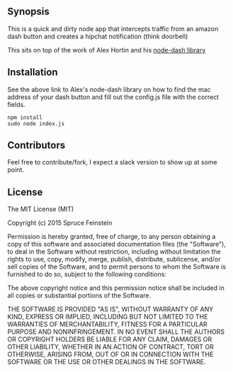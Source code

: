 ## Synopsis

This is a quick and dirty node app that intercepts traffic from an amazon dash button and creates a hipchat notification (think doorbell)

This sits on top of the work of Alex Hortin and his [node-dash library](https://github.com/hortinstein/node-dash-button)

## Installation

See the above link to Alex's node-dash library on how to find the mac address of your dash button and fill out the config.js file with the correct fields.

    npm install
    sudo node index.js

## Contributors

Feel free to contribute/fork, I expect a slack version to show up at some point.

## License

The MIT License (MIT)

Copyright (c) 2015 Spruce Feinstein

Permission is hereby granted, free of charge, to any person obtaining a copy of this software and associated documentation files (the "Software"), to deal in the Software without restriction, including without limitation the rights to use, copy, modify, merge, publish, distribute, sublicense, and/or sell copies of the Software, and to permit persons to whom the Software is furnished to do so, subject to the following conditions:

The above copyright notice and this permission notice shall be included in all copies or substantial portions of the Software.

THE SOFTWARE IS PROVIDED "AS IS", WITHOUT WARRANTY OF ANY KIND, EXPRESS OR IMPLIED, INCLUDING BUT NOT LIMITED TO THE WARRANTIES OF MERCHANTABILITY, FITNESS FOR A PARTICULAR PURPOSE AND NONINFRINGEMENT. IN NO EVENT SHALL THE AUTHORS OR COPYRIGHT HOLDERS BE LIABLE FOR ANY CLAIM, DAMAGES OR OTHER LIABILITY, WHETHER IN AN ACTION OF CONTRACT, TORT OR OTHERWISE, ARISING FROM, OUT OF OR IN CONNECTION WITH THE SOFTWARE OR THE USE OR OTHER DEALINGS IN THE SOFTWARE.